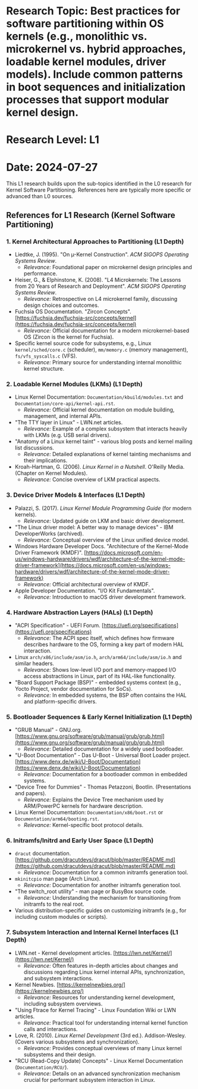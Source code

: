 # Research Topic: Best practices for software partitioning within OS kernels (e.g., monolithic vs. microkernel vs. hybrid approaches, loadable kernel modules, driver models). Include common patterns in boot sequences and initialization processes that support modular kernel design.
# Research Level: L1
# Date: 2024-07-27

This L1 research builds upon the sub-topics identified in the L0 research for Kernel Software Partitioning. References here are typically more specific or advanced than L0 sources.

## References for L1 Research (Kernel Software Partitioning)

### 1. Kernel Architectural Approaches to Partitioning (L1 Depth)

*   Liedtke, J. (1995). "On µ-Kernel Construction". *ACM SIGOPS Operating Systems Review*.
    *   *Relevance:* Foundational paper on microkernel design principles and performance.
*   Heiser, G., & Elphinstone, K. (2008). "L4 Microkernels: The Lessons from 20 Years of Research and Deployment". *ACM SIGOPS Operating Systems Review*.
    *   *Relevance:* Retrospective on L4 microkernel family, discussing design choices and outcomes.
*   Fuchsia OS Documentation. "Zircon Concepts". [https://fuchsia.dev/fuchsia-src/concepts/kernel](https://fuchsia.dev/fuchsia-src/concepts/kernel)
    *   *Relevance:* Official documentation for a modern microkernel-based OS (Zircon is the kernel for Fuchsia).
*   Specific kernel source code for subsystems, e.g., Linux `kernel/sched/core.c` (scheduler), `mm/memory.c` (memory management), `fs/vfs_syscalls.c` (VFS).
    *   *Relevance:* Primary source for understanding internal monolithic kernel structure.

### 2. Loadable Kernel Modules (LKMs) (L1 Depth)

*   Linux Kernel Documentation: `Documentation/kbuild/modules.txt` and `Documentation/core-api/kernel-api.rst`.
    *   *Relevance:* Official kernel documentation on module building, management, and internal APIs.
*   "The TTY layer in Linux" - LWN.net articles.
    *   *Relevance:* Example of a complex subsystem that interacts heavily with LKMs (e.g. USB serial drivers).
*   "Anatomy of a Linux kernel taint" - various blog posts and kernel mailing list discussions.
    *   *Relevance:* Detailed explanations of kernel tainting mechanisms and their implications.
*   Kroah-Hartman, G. (2006). *Linux Kernel in a Nutshell*. O'Reilly Media. (Chapter on Kernel Modules).
    *   *Relevance:* Concise overview of LKM practical aspects.

### 3. Device Driver Models & Interfaces (L1 Depth)

*   Palazzi, S. (2017). *Linux Kernel Module Programming Guide* (for modern kernels).
    *   *Relevance:* Updated guide on LKM and basic driver development.
*   "The Linux driver model: A better way to manage devices" - IBM DeveloperWorks (archived).
    *   *Relevance:* Conceptual overview of the Linux unified device model.
*   Windows Hardware Developer Docs. "Architecture of the Kernel-Mode Driver Framework (KMDF)". [https://docs.microsoft.com/en-us/windows-hardware/drivers/wdf/architecture-of-the-kernel-mode-driver-framework](https://docs.microsoft.com/en-us/windows-hardware/drivers/wdf/architecture-of-the-kernel-mode-driver-framework)
    *   *Relevance:* Official architectural overview of KMDF.
*   Apple Developer Documentation. "I/O Kit Fundamentals".
    *   *Relevance:* Introduction to macOS driver development framework.

### 4. Hardware Abstraction Layers (HALs) (L1 Depth)

*   "ACPI Specification" - UEFI Forum. [https://uefi.org/specifications](https://uefi.org/specifications)
    *   *Relevance:* The ACPI spec itself, which defines how firmware describes hardware to the OS, forming a key part of modern HAL interaction.
*   Linux `arch/x86/include/asm/io.h`, `arch/arm64/include/asm/io.h` and similar headers.
    *   *Relevance:* Shows low-level I/O port and memory-mapped I/O access abstractions in Linux, part of its HAL-like functionality.
*   "Board Support Package (BSP)" - embedded systems context (e.g., Yocto Project, vendor documentation for SoCs).
    *   *Relevance:* In embedded systems, the BSP often contains the HAL and platform-specific drivers.

### 5. Bootloader Sequences & Early Kernel Initialization (L1 Depth)

*   "GRUB Manual" - GNU.org. [https://www.gnu.org/software/grub/manual/grub/grub.html](https://www.gnu.org/software/grub/manual/grub/grub.html)
    *   *Relevance:* Detailed documentation for a widely used bootloader.
*   "U-Boot Documentation" - Das U-Boot - Universal Boot Loader project. [https://www.denx.de/wiki/U-Boot/Documentation](https://www.denx.de/wiki/U-Boot/Documentation)
    *   *Relevance:* Documentation for a bootloader common in embedded systems.
*   "Device Tree for Dummies" - Thomas Petazzoni, Bootlin. (Presentations and papers).
    *   *Relevance:* Explains the Device Tree mechanism used by ARM/PowerPC kernels for hardware description.
*   Linux Kernel Documentation: `Documentation/x86/boot.rst` or `Documentation/arm64/booting.rst`.
    *   *Relevance:* Kernel-specific boot protocol details.

### 6. Initramfs/Initrd and Early User Space (L1 Depth)

*   `dracut` documentation. [https://github.com/dracutdevs/dracut/blob/master/README.md](https://github.com/dracutdevs/dracut/blob/master/README.md)
    *   *Relevance:* Documentation for a common initramfs generation tool.
*   `mkinitcpio` man page (Arch Linux).
    *   *Relevance:* Documentation for another initramfs generation tool.
*   "The switch_root utility" - man page or BusyBox source code.
    *   *Relevance:* Understanding the mechanism for transitioning from initramfs to the real root.
*   Various distribution-specific guides on customizing initramfs (e.g., for including custom modules or scripts).

### 7. Subsystem Interaction and Internal Kernel Interfaces (L1 Depth)

*   LWN.net - Kernel development articles. [https://lwn.net/Kernel/](https://lwn.net/Kernel/)
    *   *Relevance:* Often features in-depth articles about changes and discussions regarding Linux kernel internal APIs, synchronization, and subsystem interactions.
*   Kernel Newbies. [https://kernelnewbies.org/](https://kernelnewbies.org/)
    *   *Relevance:* Resources for understanding kernel development, including subsystem overviews.
*   "Using Ftrace for Kernel Tracing" - Linux Foundation Wiki or LWN articles.
    *   *Relevance:* Practical tool for understanding internal kernel function calls and interactions.
*   Love, R. (2010). *Linux Kernel Development* (3rd ed.). Addison-Wesley. (Covers various subsystems and synchronization).
    *   *Relevance:* Provides conceptual overviews of many Linux kernel subsystems and their design.
*   "RCU (Read-Copy Update) Concepts" - Linux Kernel Documentation (`Documentation/RCU/`).
    *   *Relevance:* Details on an advanced synchronization mechanism crucial for performant subsystem interaction in Linux.
